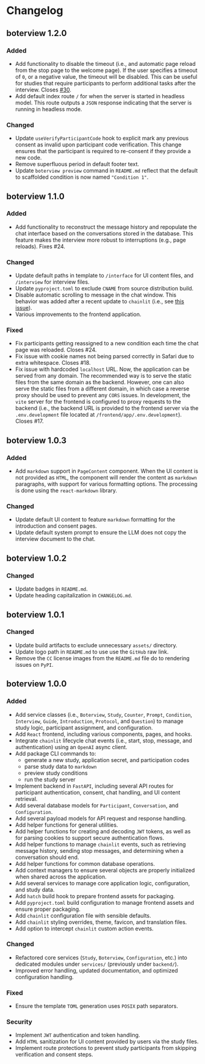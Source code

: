 # Changelog

## boterview 1.2.0

### Added
- Add functionality to disable the timeout (i.e., and automatic page reload from
  the stop page to the welcome page). If the user specifies a timeout of `0`, or
  a negative value, the timeout will be disabled. This can be useful for studies
  that require participants to perform additional tasks after the interview.
  Closes [#30](https://github.com/mihaiconstantin/boterview/issues/30).
- Add default index route `/` for when the server is started in headless model.
  This route outputs a `JSON` response indicating that the server is running in
  headless mode.

### Changed
- Update `useVerifyParticipantCode` hook to explicit mark any previous consent
  as invalid upon participant code verification. This change ensures that the
  participant is required to re-consent if they provide a new code.
- Remove superfluous period in default footer text.
- Update `boterview preview` command in `README.md` reflect that the default to
  scaffolded condition is now named `"Condition 1"`.

## boterview 1.1.0

### Added
- Add functionality to reconstruct the message history and repopulate the chat
  interface based on the conversations stored in the database. This feature
  makes the interview more robust to interruptions (e.g., page reloads). Fixes
  #24.

### Changed
- Update default paths in template to `/interface` for UI content files, and
  `/interview` for interview files.
- Update `pyproject.toml` to exclude `CNAME` from source distribution build.
- Disable automatic scrolling to message in the chat window. This behavior was
  added after a recent update to `chainlit` (i.e., see [this
  issue](https://github.com/Chainlit/chainlit/issues/1992)).
- Various improvements to the frontend application.

### Fixed
- Fix participants getting reassigned to a new condition each time the chat page
  was reloaded. Closes #24.
- Fix issue with cookie names not being parsed correctly in Safari due to extra
  whitespace. Closes #18.
- Fix issue with hardcoded `localhost` URL. Now, the application can be served
  from any domain. The recommended way is to serve the static files from the
  same domain as the backend. However, one can also serve the static files from
  a different domain, in which case a reverse proxy should be used to prevent
  any `CORS` issues. In development, the `vite` server for the frontend is
  configured to proxy requests to the backend (i.e., the backend URL is provided
  to the frontend server via the `.env.development` file located at
  `/frontend/app/.env.development`). Closes #17.

## boterview 1.0.3

### Added
- Add `markdown` support in `PageContent` component. When the UI content is not
  provided as `HTML`, the component will render the content as `markdown`
  paragraphs, with support for various formatting options. The processing is
  done using the `react-markdown` library.

### Changed
- Update default UI content to feature `markdown` formatting for the
  introduction and consent pages.
- Update default system prompt to ensure the LLM does not copy the interview
  document to the chat.

## boterview 1.0.2

### Changed
- Update badges in `README.md`.
- Update heading capitalization in `CHANGELOG.md`.

## boterview 1.0.1

### Changed
- Update build artifacts to exclude unnecessary `assets/` directory.
- Update logo path in `README.md` to use use the `GitHub` raw link.
- Remove the `CC` license images from the `README.md` file do to rendering
  issues on `PyPI`.

## boterview 1.0.0

### Added
- Add service classes (i.e., `Boterview`, `Study`, `Counter`, `Prompt`,
  `Condition`, `Interview`, `Guide`, `Introduction`, `Protocol`, and `Question`)
  to manage study logic, participant assignment, and configuration.
- Add `React` frontend, including various components, pages, and hooks.
- Integrate `chainlit` lifecycle chat events (i.e., start, stop, message, and
  authentication) using an `OpenAI` async client.
- Add package CLI commands to:
  - generate a new study, application secret, and participation codes
  - parse study data to `markdown`
  - preview study conditions
  - run the study server
- Implement backend in `FastAPI`, including several API routes for participant
  authentication, consent, chat handling, and UI content retrieval.
- Add several database models for `Participant`, `Conversation`, and
  `Configuration`.
- Add several payload models for API request and response handling.
- Add helper functions for general utilities.
- Add helper functions for creating and decoding `JWT` tokens, as well as for
  parsing cookies to support secure authentication flows.
- Add helper functions to manage `chainlit` events, such as retrieving message
  history, sending stop messages, and determining when a conversation should
  end.
- Add helper functions for common database operations.
- Add context managers to ensure several objects are properly initialized when
  shared across the application.
- Add several services to manage core application logic, configuration, and
  study data.
- Add `hatch` build hook to prepare frontend assets for packaging.
- Add `pyproject.toml` build configuration to manage frontend assets and ensure
  proper packaging.
- Add `chainlit` configuration file with sensible defaults.
- Add `chainlit` styling overrides, theme, favicon, and translation files.
- Add option to intercept `chainlit` custom action events.

### Changed
- Refactored core services (`Study`, `Boterview`, `Configuration`, etc.) into
  dedicated modules under `services/` (previously under `backend/`).
- Improved error handling, updated documentation, and optimized configuration
  handling.

### Fixed
- Ensure the template `TOML` generation uses `POSIX` path separators.

### Security
- Implement `JWT` authentication and token handling.
- Add `HTML` sanitization for UI content provided by users via the study files.
- Implement route protections to prevent study participants from skipping
  verification and consent steps.
